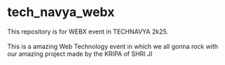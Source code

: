 # tech_navya_webx
This repository is for WEBX event in TECHNAVYA 2k25.
<br>
<br>
This is a amazing Web Technology event in which we all gonna rock with our amazing project made by the KRIPA of SHRI JI